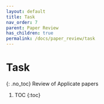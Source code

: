 ```yaml
---
layout: default
title: Task
nav_order: 7
parent: Paper Review
has_children: true
permalink: /docs/paper_review/task
---
```


# Task
{: .no_toc}
Review of Applicate papers

1. TOC
{:toc}
